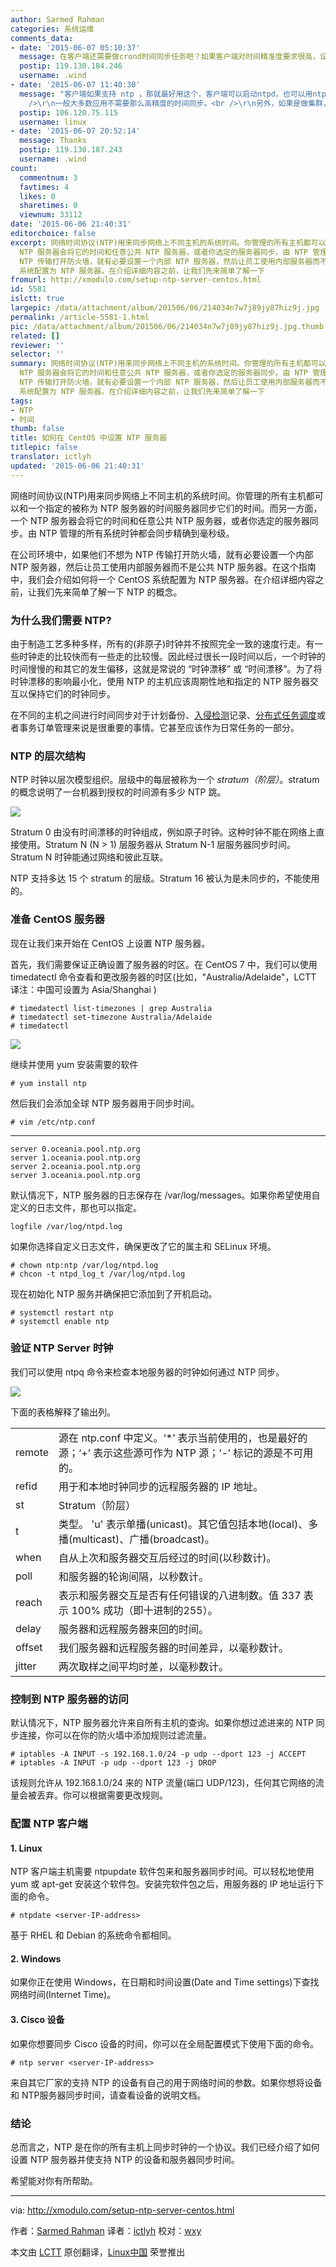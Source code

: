 ```yaml
---
author: Sarmed Rahman
categories: 系统运维
comments_data:
- date: '2015-06-07 05:10:37'
  message: 在客户端还需要做crond时间同步任务吧？如果客户端对时间精准度要求很高，设置多长时间同步一次？
  postip: 119.130.184.246
  username: .wind
- date: '2015-06-07 11:40:30'
  message: "客户端如果支持 ntp ，那就最好用这个，客户端可以启动ntpd，也可以用ntpdate来更新。一般如果不是主机上的 bios 电池有问题的话，时间偏差没那么大，所以几个小时或者一天同步一次就够了。<br
    />\r\n一般大多数应用不需要那么高精度的时间同步。<br />\r\n另外，如果是做集群，比如 mysql 集群，那就一定要保证时间同步。"
  postip: 106.120.75.115
  username: linux
- date: '2015-06-07 20:52:14'
  message: Thanks
  postip: 119.130.187.243
  username: .wind
count:
  commentnum: 3
  favtimes: 4
  likes: 0
  sharetimes: 0
  viewnum: 33112
date: '2015-06-06 21:40:31'
editorchoice: false
excerpt: 网络时间协议(NTP)用来同步网络上不同主机的系统时间。你管理的所有主机都可以和一个指定的被称为 NTP 服务器的时间服务器同步它们的时间。而另一方面，一个
  NTP 服务器会将它的时间和任意公共 NTP 服务器，或者你选定的服务器同步。由 NTP 管理的所有系统时钟都会同步精确到毫秒级。 在公司环境中，如果他们不想为
  NTP 传输打开防火墙，就有必要设置一个内部 NTP 服务器，然后让员工使用内部服务器而不是公共 NTP 服务器。在这个指南中，我们会介绍如何将一个 CentOS
  系统配置为 NTP 服务器。在介绍详细内容之前，让我们先来简单了解一下
fromurl: http://xmodulo.com/setup-ntp-server-centos.html
id: 5581
islctt: true
largepic: /data/attachment/album/201506/06/214034n7w7j89jy87hiz9j.jpg
permalink: /article-5581-1.html
pic: /data/attachment/album/201506/06/214034n7w7j89jy87hiz9j.jpg.thumb.jpg
related: []
reviewer: ''
selector: ''
summary: 网络时间协议(NTP)用来同步网络上不同主机的系统时间。你管理的所有主机都可以和一个指定的被称为 NTP 服务器的时间服务器同步它们的时间。而另一方面，一个
  NTP 服务器会将它的时间和任意公共 NTP 服务器，或者你选定的服务器同步。由 NTP 管理的所有系统时钟都会同步精确到毫秒级。 在公司环境中，如果他们不想为
  NTP 传输打开防火墙，就有必要设置一个内部 NTP 服务器，然后让员工使用内部服务器而不是公共 NTP 服务器。在这个指南中，我们会介绍如何将一个 CentOS
  系统配置为 NTP 服务器。在介绍详细内容之前，让我们先来简单了解一下
tags:
- NTP
- 时间
thumb: false
title: 如何在 CentOS 中设置 NTP 服务器
titlepic: false
translator: ictlyh
updated: '2015-06-06 21:40:31'
---
```


网络时间协议(NTP)用来同步网络上不同主机的系统时间。你管理的所有主机都可以和一个指定的被称为 NTP 服务器的时间服务器同步它们的时间。而另一方面，一个 NTP 服务器会将它的时间和任意公共 NTP 服务器，或者你选定的服务器同步。由 NTP 管理的所有系统时钟都会同步精确到毫秒级。


在公司环境中，如果他们不想为 NTP 传输打开防火墙，就有必要设置一个内部 NTP 服务器，然后让员工使用内部服务器而不是公共 NTP 服务器。在这个指南中，我们会介绍如何将一个 CentOS 系统配置为 NTP 服务器。在介绍详细内容之前，让我们先来简单了解一下 NTP 的概念。


### 为什么我们需要 NTP?


由于制造工艺多种多样，所有的(非原子)时钟并不按照完全一致的速度行走。有一些时钟走的比较快而有一些走的比较慢。因此经过很长一段时间以后，一个时钟的时间慢慢的和其它的发生偏移，这就是常说的 “时钟漂移” 或 “时间漂移”。为了将时钟漂移的影响最小化，使用 NTP 的主机应该周期性地和指定的 NTP 服务器交互以保持它们的时钟同步。


在不同的主机之间进行时间同步对于计划备份、[入侵检测](http://xmodulo.com/how-to-compile-and-install-snort-from-source-code-on-ubuntu.html)记录、[分布式任务调度](http://xmodulo.com/how-to-install-hdfs-and-hadoop-using.html)或者事务订单管理来说是很重要的事情。它甚至应该作为日常任务的一部分。


### NTP 的层次结构


NTP 时钟以层次模型组织。层级中的每层被称为一个 *stratum（阶层）*。stratum 的概念说明了一台机器到授权的时间源有多少 NTP 跳。


![](/data/attachment/album/201506/06/214034n7w7j89jy87hiz9j.jpg)


Stratum 0 由没有时间漂移的时钟组成，例如原子时钟。这种时钟不能在网络上直接使用。Stratum N (N > 1) 层服务器从 Stratum N-1 层服务器同步时间。Stratum N 时钟能通过网络和彼此互联。


NTP 支持多达 15 个 stratum 的层级。Stratum 16 被认为是未同步的，不能使用的。


### 准备 CentOS 服务器


现在让我们来开始在 CentOS 上设置 NTP 服务器。


首先，我们需要保证正确设置了服务器的时区。在 CentOS 7 中，我们可以使用 timedatectl 命令查看和更改服务器的时区(比如，"Australia/Adelaide"，LCTT 译注：中国可设置为 Asia/Shanghai )



```
# timedatectl list-timezones | grep Australia
# timedatectl set-timezone Australia/Adelaide
# timedatectl

```

![](/data/attachment/album/201506/06/214035l94wewkkjikpmk94.png)


继续并使用 yum 安装需要的软件



```
# yum install ntp

```

然后我们会添加全球 NTP 服务器用于同步时间。



```
# vim /etc/ntp.conf

```



---



```
server 0.oceania.pool.ntp.org
server 1.oceania.pool.ntp.org
server 2.oceania.pool.ntp.org
server 3.oceania.pool.ntp.org

```

默认情况下，NTP 服务器的日志保存在 /var/log/messages。如果你希望使用自定义的日志文件，那也可以指定。



```
logfile /var/log/ntpd.log

```

如果你选择自定义日志文件，确保更改了它的属主和 SELinux 环境。



```
# chown ntp:ntp /var/log/ntpd.log
# chcon -t ntpd_log_t /var/log/ntpd.log

```

现在初始化 NTP 服务并确保把它添加到了开机启动。



```
# systemctl restart ntp
# systemctl enable ntp

```

### 验证 NTP Server 时钟


我们可以使用 ntpq 命令来检查本地服务器的时钟如何通过 NTP 同步。


![](/data/attachment/album/201506/06/214039ou9yjhfzosuz1kbh.jpg)


下面的表格解释了输出列。




|  |  |
| --- | --- |
| remote | 源在 ntp.conf 中定义。‘\*’ 表示当前使用的，也是最好的源；‘+’ 表示这些源可作为 NTP 源；‘-’ 标记的源是不可用的。 |
| refid | 用于和本地时钟同步的远程服务器的 IP 地址。 |
| st | Stratum（阶层） |
| t | 类型。 'u' 表示单播(unicast)。其它值包括本地(local)、多播(multicast)、广播(broadcast)。 |
| when | 自从上次和服务器交互后经过的时间(以秒数计)。 |
| poll | 和服务器的轮询间隔，以秒数计。 |
| reach | 表示和服务器交互是否有任何错误的八进制数。值 337 表示 100% 成功（即十进制的255）。 |
| delay | 服务器和远程服务器来回的时间。 |
| offset | 我们服务器和远程服务器的时间差异，以毫秒数计。 |
| jitter | 两次取样之间平均时差，以毫秒数计。 |


### 控制到 NTP 服务器的访问


默认情况下，NTP 服务器允许来自所有主机的查询。如果你想过滤进来的 NTP 同步连接，你可以在你的防火墙中添加规则过滤流量。



```
# iptables -A INPUT -s 192.168.1.0/24 -p udp --dport 123 -j ACCEPT
# iptables -A INPUT -p udp --dport 123 -j DROP

```

该规则允许从 192.168.1.0/24 来的 NTP 流量(端口 UDP/123)，任何其它网络的流量会被丢弃。你可以根据需要更改规则。


### 配置 NTP 客户端


#### 1. Linux


NTP 客户端主机需要 ntpupdate 软件包来和服务器同步时间。可以轻松地使用 yum 或 apt-get 安装这个软件包。安装完软件包之后，用服务器的 IP 地址运行下面的命令。



```
# ntpdate <server-IP-address>

```

基于 RHEL 和 Debian 的系统命令都相同。


#### 2. Windows


如果你正在使用 Windows，在日期和时间设置(Date and Time settings)下查找网络时间(Internet Time)。


#### 3. Cisco 设备


如果你想要同步 Cisco 设备的时间，你可以在全局配置模式下使用下面的命令。



```
# ntp server <server-IP-address>

```

来自其它厂家的支持 NTP 的设备有自己的用于网络时间的参数。如果你想将设备和 NTP服务器同步时间，请查看设备的说明文档。


### 结论


总而言之，NTP 是在你的所有主机上同步时钟的一个协议。我们已经介绍了如何设置 NTP 服务器并使支持 NTP 的设备和服务器同步时间。


希望能对你有所帮助。




---


via: <http://xmodulo.com/setup-ntp-server-centos.html>


作者：[Sarmed Rahman](http://xmodulo.com/author/sarmed) 译者：[ictlyh](https://github.com/ictlyh) 校对：[wxy](https://github.com/wxy)


本文由 [LCTT](https://github.com/LCTT/TranslateProject) 原创翻译，[Linux中国](http://linux.cn/) 荣誉推出